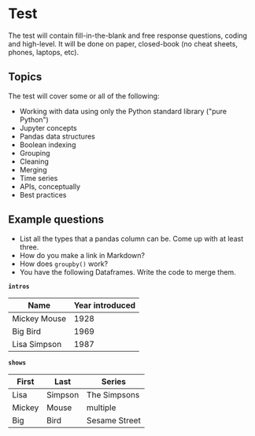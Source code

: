 # Test

The test will contain fill-in-the-blank and free response questions, coding and high-level. It will be done on paper, closed-book (no cheat sheets, phones, laptops, etc).

## Topics

The test will cover some or all of the following:

- Working with data using only the Python standard library ("pure Python")
- Jupyter concepts
- Pandas data structures
- Boolean indexing
- Grouping
- Cleaning
- Merging
- Time series
- APIs, conceptually
- Best practices

## Example questions

- List all the types that a pandas column can be. Come up with at least three.
- How do you make a link in Markdown?
- How does `groupby()` work?
- You have the following Dataframes. Write the code to merge them.

**`intros`**

| Name         | Year introduced |
| ------------ | --------------- |
| Mickey Mouse | 1928            |
| Big Bird     | 1969            |
| Lisa Simpson | 1987            |

**`shows`**

| First  | Last    | Series        |
| ------ | ------- | ------------- |
| Lisa   | Simpson | The Simpsons  |
| Mickey | Mouse   | multiple      |
| Big    | Bird    | Sesame Street |
